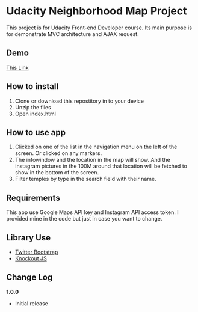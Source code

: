 # Udacity Neighborhood Map Project

This project is for Udacity Front-end Developer course. Its main purpose is for demonstrate MVC architecture and AJAX request.

## Demo

[This Link](http://rath.asia/demo/myjs/neighbor/)

## How to install

1. Clone or download this repostitory in to your device
2. Unzip the files
3. Open index.html

## How to use app

1. Clicked on one of the list in the navigation menu on the left of the screen. Or clicked on any markers.
2. The infowindow and the location in the map will show. And the instagram pictures in the 100M around that location will be fetched to show in the bottom of the screen.
3. Filter temples by type in the search field with their name.

## Requirements

This app use Google Maps API key and Instagram API access token. I provided mine in the code but just in case you want to change.

## Library Use

- [Twitter Bootstrap](http://getbootstrap.com/)
- [Knockout JS](http://knockoutjs.com/)

## Change Log

__1.0.0__

- Initial release
